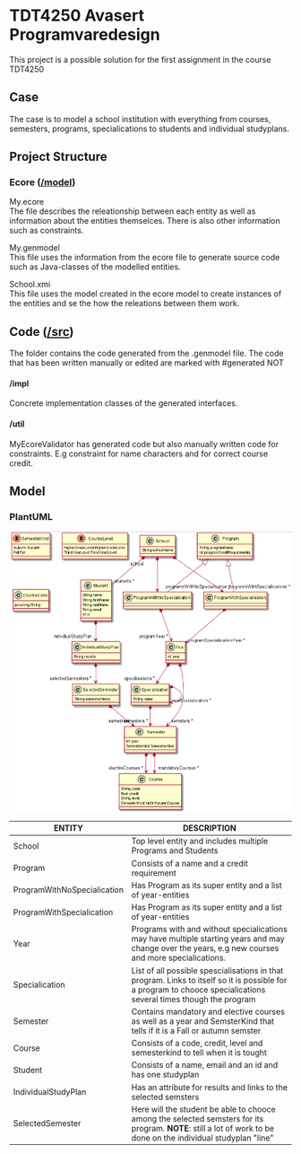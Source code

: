 
# TDT4250 Avasert Programvaredesign

This project is a possible solution for the first assignment in the course TDT4250

## Case

The case is to model a school institution with everything from courses, semesters, programs, specialications to students and individual studyplans.

## Project Structure

### Ecore ([/model](https://github.com/olaplassen/tdt4250/tree/master/model))

My.ecore <br/>
The file describes the releationship between each entity as well as information about the entities themselces. There is also other information such as constraints. 

My.genmodel <br/>
This file uses the information from the ecore file to generate source code such as Java-classes of the modelled entities.

School.xmi<br/>
This file uses the model created in the ecore model to create instances of the entities and se the how the releations between them work.

## Code ([/src](https://github.com/olaplassen/tdt4250/tree/master/src/tdt4250/MyEcore))

The folder contains the code generated from the .genmodel file. The code that has been written manually or edited are marked with #generated NOT

#### /impl
Concrete implementation classes of the generated interfaces. 

#### /util
MyEcoreValidator has generated code but also manually written code for constraints. E.g constraint for name characters and for correct course credit.
## Model

### PlantUML

![model](https://github.com/olaplassen/tdt4250/blob/master/img/model.png)

| ENTITY | DESCRIPTION |
| ------------- | ------------- |
| School  | Top level entity and includes multiple Programs and Students |
| Program  | Consists of a name and a credit requirement  |
| ProgramWithNoSpecialication  | Has Program as its super entity and a list of year-entities  |
| ProgramWithSpecialication  | Has Program as its super entity and a list of year-entities   |
| Year | Programs with and without specialications may have multiple starting years and may change over the years, e.g new courses and more specialications.  |
| Specialication  | List of all possible spescialisations in that program. Links to itself so it is possible for a program to chooce specialications several times though the program |
| Semester  | Contains mandatory and elective courses as well as a year and SemsterKind that tells if it is a Fall or autumn semster |
| Course  | Consists of a code, credit, level and semesterkind to tell when it is tought |
| Student  | Consists of a name, email and an id and has one studyplan  |
| IndividualStudyPlan | Has an attribute for results and links to the selected semsters  |
| SelectedSemester | Here will the student be able to chooce among the selected semsters for its program. <b>NOTE</b>: still a lot of work to be done on the individual studyplan "line"  |

